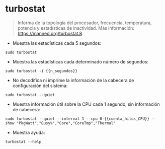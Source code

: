 # turbostat

> Informa de la topología del procesador, frecuencia, temperatura, potencia y estadísticas de inactividad.
> Más información: <https://manned.org/turbostat.8>.

- Muestra las estadísticas cada 5 segundos:

`sudo turbostat`

- Muestra las estadísticas cada determinado número de segundos:

`sudo turbostat -i {{n_segundos}}`

- No decodifica ni imprime la información de la cabecera de configuración del sistema:

`sudo turbostat --quiet`

- Muestra información útil sobre la CPU cada 1 segundo, sin información de cabecera:

`sudo turbostat --quiet --interval 1 --cpu 0-{{cuenta_hilos_CPU}} --show "PkgWatt","Busy%","Core","CoreTmp","Thermal"`

- Muestra ayuda:

`turbostat --help`
